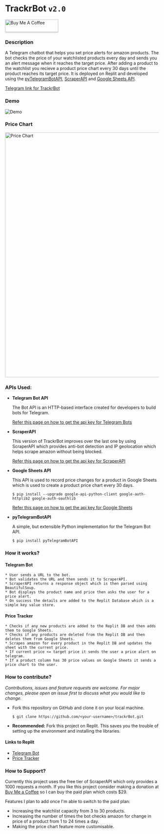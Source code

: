 # TrackrBot ``` v2.0 ```
<a href="https://www.buymeacoffee.com/rittik" target="_blank"><img src="https://www.buymeacoffee.com/assets/img/custom_images/orange_img.png" alt="Buy Me A Coffee" style="height: 41px !important;width: 174px !important;box-shadow: 0px 3px 2px 0px rgba(190, 190, 190, 0.5) !important;-webkit-box-shadow: 0px 3px 2px 0px rgba(190, 190, 190, 0.5) !important;" ></a>
### Description
A Telegram chatbot that helps you set price alerts for amazon products. The bot checks the price of your watchlisted products every day and sends you an alert message when it reaches the target price. After adding a product to the watchlist you recieve a product price chart every 30 days until the product reaches its target price. It is deployed on Replit and developed using the [pyTelegramBotAPI](https://github.com/eternnoir/pyTelegramBotAPI), [ScraperAPI](https://www.scraperapi.com/) and [Google Sheets API](https://developers.google.com/sheets/api).<br> 

[Telegram link for TrackrBot](https://telegram.me/PriceA1ertBot)

### Demo
![Demo](https://ik.imagekit.io/zwcfsadeijm/ezgif.com-gif-maker__1__NlR250szt.webp?ik-sdk-version=javascript-1.4.3&updatedAt=1642803781317)

### Price Chart
<!-- ![Demo](https://github.com/rittikbasu/trackrBot/blob/d07adcb48965b287a1528bcf971e3728d26fd3da/images/newplot%20(2).png) -->

<img src="https://ik.imagekit.io/zwcfsadeijm/newplot__2__INf1gWU4nVp.png?ik-sdk-version=javascript-1.4.3&updatedAt=1642878776534" alt="Price Chart" width="800">

### APIs Used:
* <b>Telegram Bot API</b>

  The Bot API is an HTTP-based interface created for developers to build bots for Telegram.
  
  [Refer this page on how to get the api key for Telegram Bots](https://core.telegram.org/bots#3-how-do-i-create-a-bot)
  
* <b>ScraperAPI</b>

  This version of TrackrBot improves over the last one by using ScraperAPI which provides anti-bot detection and IP geolocation which helps scrape amazon without being blocked.
  
  [Refer this page on how to get the api key for ScraperAPI](https://www.scraperapi.com/)
  
* <b>Google Sheets API</b>

  This API is used to record price changes for a product in Google Sheets which is used to create a product price chart every 30 days.

    ```
    $ pip install --upgrade google-api-python-client google-auth-httplib2 google-auth-oauthlib
    ```
  [Refer this page on how to get the api key for Google Sheets](https://developers.google.com/sheets/api/guides/authorizing)
  
* <b>pyTelegramBotAPI</b>

  A simple, but extensible Python implementation for the Telegram Bot API.


    ```
    $ pip install pyTelegramBotAPI
    ```

### How it works?
#### Telegram Bot
    * User sends a URL to the bot.
    * Bot validates the URL and then sends it to ScraperAPI.
    * ScraperAPI returns a response object which is then parsed using BeautifulSoup.
    * Bot displays the product name and price then asks the user for a price alert.
    * On success the details are added to the Replit Database which is a simple key value store.
    
#### Price Tracker
    * Checks if any new products are added to the Replit DB and then adds them to Google Sheets.
    * Checks if any products are deleted from the Replit DB and then deletes them from Google Sheets.
    * Scrapes amazon for every product in the Replit DB and updates the sheet with the current price.
    * If current price <= target price it sends the user a price alert on telegram.
    * If a product column has 30 price values on Google Sheets it sends a price chart to the user. 
    
### How to contribute?
<i>Contributions, issues and feature requests are welcome. For major changes, please open an issue first to discuss what you would like to change.</i>
* Fork this repository on GitHub and clone it on your local machine.

  ```
  $ git clone https://github.com/<your-username>/trackrBot.git
  ```
* <b>Recommended:</b> Fork this project on Replit. This saves you the trouble of setting up the environment and installing the libraries.

#### Links to Replit
* [Telegram Bot](https://replit.com/@RittikBasu/trackr)
* [Price Tracker](https://replit.com/@RittikBasu/subtrackr)

### How to Support?
Currently this project uses the free tier of ScraperAPI which only provides a 1000 requests a month. If you like this project consider making a donation at [Buy Me a Coffee](https://www.buymeacoffee.com/rittik) so I can buy the paid plan which costs $29.

<!-- To bypass amazon's bot detection this project uses ScraperAPI. The free tier only allows upto a 1000 requests a month therefore the users are only allowed to add upto 3 products to their watchlist since the more products they add the more number of requests need to be made.   -->

Features I plan to add once I'm able to switch to the paid plan:
* Increasing the watchlist capacity from 3 to 30 products.
* Increasing the number of times the bot checks amazon for change in price of a product from 1 to 24 times a day.
* Making the price chart feature more customisable.
